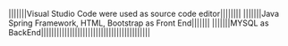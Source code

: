 |||||||Visual Studio Code were used as source code editor||||||||
|||||||Java Spring Framework, HTML, Bootstrap as Front End|||||||
|||||||MYSQL as BackEnd||||||||||||||||||||||||||||||||||||||||||
